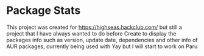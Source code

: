 # Package Stats

This project was created for https://highseas.hackclub.com/ but still a project that I have always wanted to do before
Create to display the packages info such as version, update date, dependencies and other info of AUR packages, currently being used with Yay but I will start to work on Paru 
